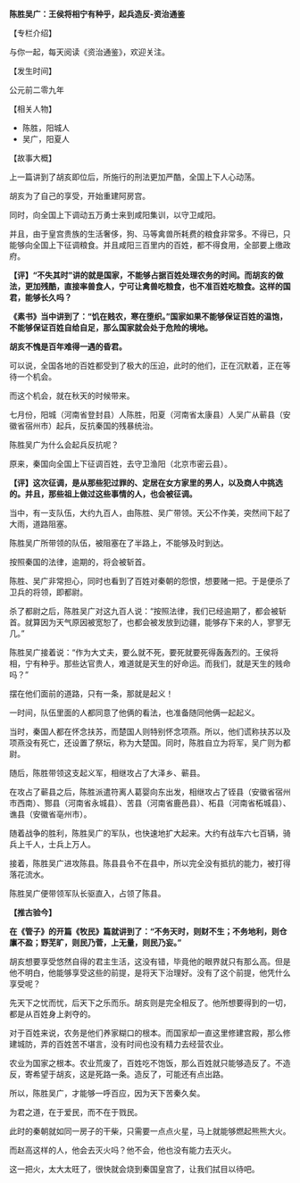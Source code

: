 **陈胜吴广：王侯将相宁有种乎，起兵造反-资治通鉴**

【专栏介绍】

与你一起，每天阅读《资治通鉴》，欢迎关注。

【发生时间】

公元前二零九年

【相关人物】

- 陈胜，阳城人
- 吴广，阳夏人

【故事大概】

上一篇讲到了胡亥即位后，所施行的刑法更加严酷，全国上下人心动荡。

胡亥为了自己的享受，开始重建阿房宫。

同时，向全国上下调动五万勇士来到咸阳集训，以守卫咸阳。

并且，由于皇宫贵族的生活奢侈，狗、马等禽兽所耗费的粮食非常多。不得已，只能够向全国上下征调粮食。并且咸阳三百里内的百姓，都不得食用，全部要上缴政府。

**【评】“不失其时”讲的就是国家，不能够占据百姓处理农务的时间。而胡亥的做法，更加残酷，直接率兽食人，宁可让禽兽吃粮食，也不准百姓吃粮食。这样的国君，能够长久吗？**

**《素书》当中讲到了：“饥在贱农，寒在堕织。”国家如果不能够保证百姓的温饱，不能够保证百姓自给自足，那么国家就会处于危险的境地。**

**胡亥不愧是百年难得一遇的昏君。**

可以说，全国各地的百姓都受到了极大的压迫，此时的他们，正在沉默着，正在等待一个机会。

而这个机会，就在秋天的时候带来。

七月份，阳城（河南省登封县）人陈胜，阳夏（河南省太康县）人吴广从蕲县（安徽省宿州市）起兵，反抗秦国的残暴统治。

陈胜吴广为什么会起兵反抗呢？

原来，秦国向全国上下征调百姓，去守卫渔阳（北京市密云县）。

**【评】这次征调，是从那些犯过罪的、定居在女方家里的男人，以及商人中挑选的。并且，那些祖上做过这些事情的人，也会被征调。**

当中，有一支队伍，大约九百人，由陈胜、吴广带领。天公不作美，突然间下起了大雨，道路阻塞。

陈胜吴广所带领的队伍，被阻塞在了半路上，不能够及时到达。

按照秦国的法律，逾期的，将会被斩首。

陈胜、吴广非常担心，同时也看到了百姓对秦朝的怨恨，想要赌一把。于是便杀了卫兵的将领，即都尉。

杀了都尉之后，陈胜吴广对这九百人说：“按照法律，我们已经逾期了，都会被斩首。就算因为天气原因被宽恕了，也都会被发放到边疆，能够存下来的人，寥寥无几。”

陈胜吴广接着说：“作为大丈夫，要么就不死，要死就要死得轰轰烈的。王侯将相，宁有种乎。那些达官贵人，难道就是天生的好命运。而我们，就是天生的贱命吗？”

摆在他们面前的道路，只有一条，那就是起义！

一时间，队伍里面的人都同意了他俩的看法，也准备随同他俩一起起义。

当时，秦国人都在怀念扶苏，而楚国人则特别怀念项燕。所以，他们谎称扶苏以及项燕没有死亡，还设置了祭坛，称为大楚国。同时，陈胜自立为将军，吴广则为都尉。

随后，陈胜带领这支起义军，相继攻占了大泽乡、蕲县。

在攻占了蕲县之后，陈胜派遣符离人葛婴向东出发，相继攻占了铚县（安徽省宿州市西南）、酂县（河南省永城县）、苦县（河南省鹿邑县）、柘县（河南省柘城县）、谯县（安徽省亳州市）。

随着战争的胜利，陈胜吴广的军队，也快速地扩大起来。大约有战车六七百辆，骑兵上千人，士兵上万人。

接着，陈胜吴广进攻陈县。陈县县令不在县中，所以完全没有抵抗的能力，被打得落花流水。

陈胜吴广便带领军队长驱直入，占领了陈县。

**【推古验今】**

**在《管子》的开篇《牧民》篇就讲到了：“不务天时，则财不生；不务地利，则仓廪不盈；野芜旷，则民乃菅，上无量，则民乃妄。”**

胡亥想要享受悠然自得的君主生活，这没有错，毕竟他的眼界就只有那么高。但是他不明白，他能够享受这些的前提，是将天下治理好。没有了这个前提，他凭什么享受呢？

先天下之忧而忧，后天下之乐而乐。胡亥则是完全相反了。他所想要得到的一切，都是从百姓身上剥夺的。

对于百姓来说，农务是他们养家糊口的根本。而国家却一直这里修建宫殿，那么修建城防，弄的百姓苦不堪言，没有时间也没有精力去经营农业。

农业为国家之根本。农业荒废了，百姓吃不饱饭，那么百姓就只能够造反了。不造反，寄希望于胡亥，这是死路一条。造反了，可能还有点出路。

所以，陈胜吴广，才能够一呼百应，因为天下苦秦久矣。

为君之道，在于爱民，而不在于戮民。

此时的秦朝就如同一房子的干柴，只需要一点点火星，马上就能够燃起熊熊大火。

而赵高这样的人，他会去灭火吗？他不会，他也没有能力去灭火。

这一把火，太大太旺了，很快就会烧到秦国皇宫了，让我们拭目以待吧。